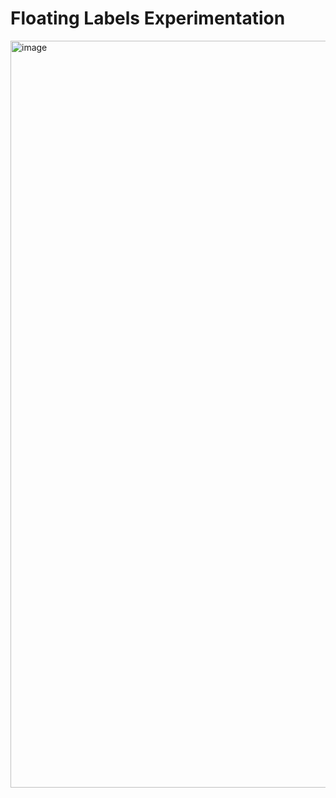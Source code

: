 # Floating Labels Experimentation

<img width="1195" alt="image" src="https://user-images.githubusercontent.com/6414269/164506284-8cced24b-d547-4b3a-8fab-595956205b54.png">
